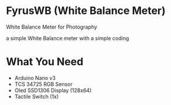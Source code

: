# FyrusWB (White Balance Meter)
White Balance Meter for Photography

a simple White Balance meter with a simple coding

# What You Need
* Arduino Nano v3
* TCS 34725 RGB Sensor
* Oled SSD1306 Display (128x64)
* Tactile Switch (1x)

